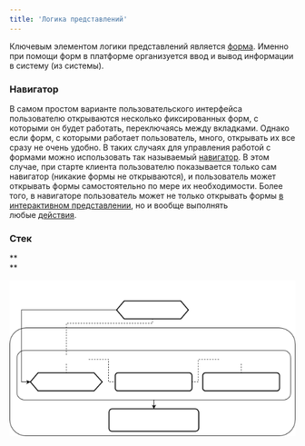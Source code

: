 ```yaml
---
title: 'Логика представлений'
---
```


Ключевым элементом логики представлений является [форма](Формы.md). Именно при помощи форм в платформе организуется ввод и вывод информации в систему (из системы).

### Навигатор

В самом простом варианте пользовательского интерфейса пользователю открываются несколько фиксированных форм, с которыми он будет работать, переключаясь между вкладками. Однако если форм, с которыми работает пользователь, много, открывать их все сразу не очень удобно. В таких случаях для управления работой с формами можно использовать так называемый [навигатор](Навигатор.md). В этом случае, при старте клиента пользователю показывается только сам навигатор (никакие формы не открываются), и пользователь может открывать формы самостоятельно по мере их необходимости. Более того, в навигаторе пользователь может не только открывать формы [в интерактивном представлении](В_интерактивном_представлении_SHOW_DIALOG.md), но и вообще выполнять любые [действия](Действия.md).

### Стек

**  
**

![](download/temp/svgout7813857861731589754.png)
